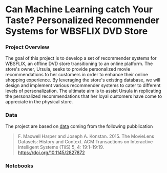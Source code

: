 # Can Machine Learning catch Your Taste? Personalized Recommender Systems for WBSFLIX DVD Store

### Project Overview
The goal of this project is to develop a set of recommender systems for WBSFLIX, an offline DVD store transitioning to an online platform. The store's owner, Ursula, seeks to provide personalized movie recommendations to her customers in order to enhance their online shopping experience. By leveraging the store's existing database, we will design and implement various recommender systems to cater to different levels of personalization. The ultimate aim is to assist Ursula in replicating the personalized recommendations that her loyal customers have come to appreciate in the physical store.

### Data
The project are based on [data](https://github.com/ginkof/Data-Science-Portfolio/tree/main/Machine%20Learning/Can%20Machine%20Learning%20catch%20Your%20Taste%3F%20Personalized%20Recommender%20Systems%20for%20WBSFLIX%20DVD%20Store/Data) coming from the following pubblication

> F. Maxwell Harper and Joseph A. Konstan. 2015. The MovieLens Datasets: History and Context. ACM Transactions on Interactive Intelligent Systems (TiiS) 5, 4: 19:1–19:19. <https://doi.org/10.1145/2827872>

### Notebooks
